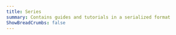```yaml
---
title: Series
summary: Contains guides and tutorials in a serialized format
ShowBreadCrumbs: false
---
```

